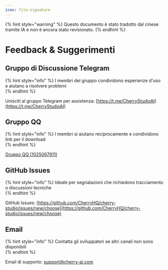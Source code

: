 ```yaml
---
icon: file-signature
---
```


{% hint style="warning" %}
Questo documento è stato tradotto dal cinese tramite IA e non è ancora stato revisionato.
{% endhint %}

# Feedback & Suggerimenti

## Gruppo di Discussione Telegram

{% hint style="info" %}
I membri del gruppo condividono esperienze d'uso e aiutano a risolvere problemi  
{% endhint %}

Unisciti al gruppo Telegram per assistenza: [https://t.me/CherryStudioAI](https://t.me/CherryStudioAI)

## Gruppo QQ

{% hint style="info" %}
I membri si aiutano reciprocamente e condividono link per il download  
{% endhint %}

[Gruppo QQ (1025067911)](https://qm.qq.com/q/hlHOddwAS)

## GitHub Issues

{% hint style="info" %}
Ideale per segnalazioni che richiedono tracciamento o discussioni tecniche  
{% endhint %}

GitHub Issues: [https://github.com/CherryHQ/cherry-studio/issues/new/choose](https://github.com/CherryHQ/cherry-studio/issues/new/choose)

## Email

{% hint style="info" %}
Contatta gli sviluppatori se altri canali non sono disponibili  
{% endhint %}

Email di supporto: support@cherry-ai.com